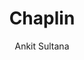 ---
title: "Chaplin"
github: https://github.com/ankitsultana/Chaplin
demo: https://ankitsultana.com/Chaplin/
author: Ankit Sultana
ssg:
  - Jekyll
cms:
  - No Cms
---